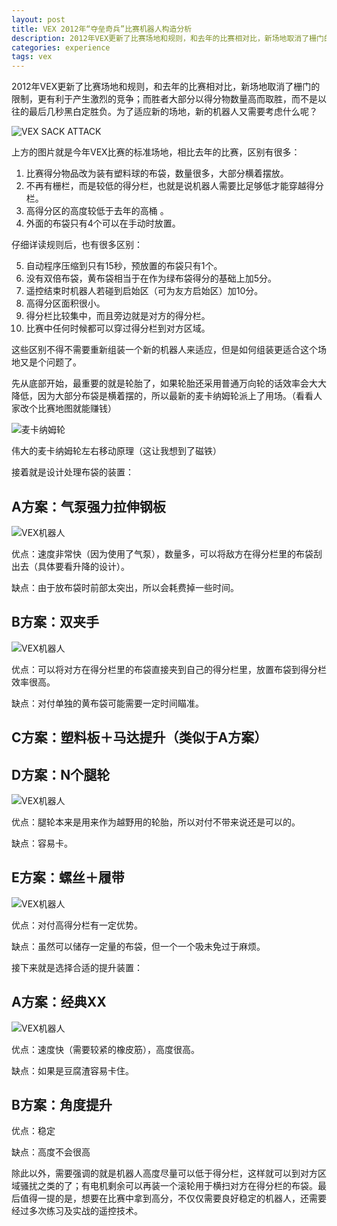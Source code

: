 ```yaml
---
layout: post
title: VEX 2012年“夺垒奇兵”比赛机器人构造分析
description: 2012年VEX更新了比赛场地和规则，和去年的比赛相对比，新场地取消了栅门的限制，更有利于产生激烈的竞争；而胜者大部分以得分物数量高而取胜，而不是以往的最后几秒黑白定胜负。为了适应新的场地，新的机器人又需要考虑什么呢？
categories: experience
tags: vex
---
```

2012年VEX更新了比赛场地和规则，和去年的比赛相对比，新场地取消了栅门的限制，更有利于产生激烈的竞争；而胜者大部分以得分物数量高而取胜，而不是以往的最后几秒黑白定胜负。为了适应新的场地，新的机器人又需要考虑什么呢？

![VEX SACK ATTACK](http://pic.yupoo.com/perrydu/CegSVHiy/custom.jpg)

上方的图片就是今年VEX比赛的标准场地，相比去年的比赛，区别有很多：

1. 比赛得分物品改为装有塑料球的布袋，数量很多，大部分横着摆放。
2. 不再有栅栏，而是较低的得分栏，也就是说机器人需要比足够低才能穿越得分栏。
3. 高得分区的高度较低于去年的高桶 。
4. 外面的布袋只有4个可以在手动时放置。

仔细详读规则后，也有很多区别：

5. 自动程序压缩到只有15秒，预放置的布袋只有1个。
6. 没有双倍布袋，黄布袋相当于在作为绿布袋得分的基础上加5分。
7. 遥控结束时机器人若碰到启始区（可为友方启始区）加10分。
8. 高得分区面积很小。
9. 得分栏比较集中，而且旁边就是对方的得分栏。
10. 比赛中任何时候都可以穿过得分栏到对方区域。

这些区别不得不需要重新组装一个新的机器人来适应，但是如何组装更适合这个场地又是个问题了。

先从底部开始，最重要的就是轮胎了，如果轮胎还采用普通万向轮的话效率会大大降低，因为大部分布袋是横着摆的，所以最新的麦卡纳姆轮派上了用场。（看看人家改个比赛地图就能赚钱）

![麦卡纳姆轮](http://pic.yupoo.com/perrydu/Ceivlnmm/medium.jpg)

伟大的麦卡纳姆轮左右移动原理（这让我想到了磁铁）

接着就是设计处理布袋的装置：

## A方案：气泵强力拉伸钢板

![VEX机器人](http://pic.yupoo.com/perrydu/Ceizi83c/BF588.jpg)

优点：速度非常快（因为使用了气泵），数量多，可以将敌方在得分栏里的布袋刮出去（具体要看升降的设计）。

缺点：由于放布袋时前部太突出，所以会耗费掉一些时间。

## B方案：双夹手

![VEX机器人](http://pic.yupoo.com/perrydu/CeiCCOuD/YZzCU.jpg)

优点：可以将对方在得分栏里的布袋直接夹到自己的得分栏里，放置布袋到得分栏效率很高。

缺点：对付单独的黄布袋可能需要一定时间瞄准。

## C方案：塑料板＋马达提升（类似于A方案）

## D方案：N个腿轮

![VEX机器人](http://pic.yupoo.com/perrydu/CeiHUYdQ/medium.jpg)

优点：腿轮本来是用来作为越野用的轮胎，所以对付不带来说还是可以的。

缺点：容易卡。

## E方案：螺丝＋履带

![VEX机器人](http://pic.yupoo.com/perrydu/CeiJKw22/f3T1H.jpg)

优点：对付高得分栏有一定优势。

缺点：虽然可以储存一定量的布袋，但一个一个吸未免过于麻烦。

接下来就是选择合适的提升装置：

## A方案：经典XX

![VEX机器人](http://pic.yupoo.com/perrydu/CeiLOov1/medium.jpg)

优点：速度快（需要较紧的橡皮筋），高度很高。

缺点：如果是豆腐渣容易卡住。

## B方案：角度提升

优点：稳定

缺点：高度不会很高

除此以外，需要强调的就是机器人高度尽量可以低于得分栏，这样就可以到对方区域骚扰之类的了；有电机剩余可以再装一个滚轮用于横扫对方在得分栏的布袋。最后值得一提的是，想要在比赛中拿到高分，不仅仅需要良好稳定的机器人，还需要经过多次练习及实战的遥控技术。
